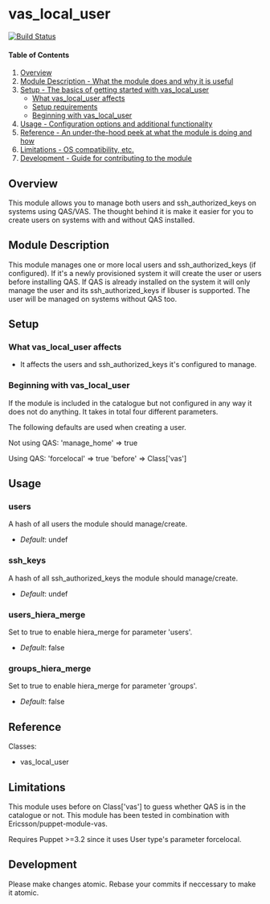# vas_local_user

[![Build Status](https://api.travis-ci.org/anders-larsson/puppet-module-vas_local_user.png)](https://travis-ci.org/anders-larsson/puppet-module-vas_local_user)

#### Table of Contents

1. [Overview](#overview)
2. [Module Description - What the module does and why it is useful](#module-description)
3. [Setup - The basics of getting started with vas_local_user](#setup)
    * [What vas_local_user affects](#what-vas_local_user-affects)
    * [Setup requirements](#setup-requirements)
    * [Beginning with vas_local_user](#beginning-with-vas_local_user)
4. [Usage - Configuration options and additional functionality](#usage)
5. [Reference - An under-the-hood peek at what the module is doing and how](#reference)
5. [Limitations - OS compatibility, etc.](#limitations)
6. [Development - Guide for contributing to the module](#development)

## Overview

This module allows you to manage both users and ssh_authorized_keys on systems
using QAS/VAS. The thought behind it is make it easier for you to create users
on systems with and without QAS installed.

## Module Description

This module manages one or more local users and ssh_authorized_keys (if configured).
If it's a newly provisioned system it will create the user or users before installing
QAS. If QAS is already installed on the system it will only manage the user
and its ssh_authorized_keys if libuser is supported. The user will be managed on
systems without QAS too.

## Setup

### What vas_local_user affects

* It affects the users and ssh_authorized_keys it's configured to manage.

### Beginning with vas_local_user

If the module is included in the catalogue but not configured in any way it
does not do anything. It takes in total four different parameters.

The following defaults are used when creating a user.

Not using QAS:
  'manage_home' => true

Using QAS:
  'forcelocal'  => true
  'before'      => Class['vas']

## Usage

### users

A hash of all users the module should manage/create.

- *Default*: undef

### ssh_keys

A hash of all ssh_authorized_keys the module should manage/create.

- *Default*: undef

### users_hiera_merge

Set to true to enable hiera_merge for parameter 'users'.

- *Default*: false

### groups_hiera_merge

Set to true to enable hiera_merge for parameter 'groups'.

- *Default*: false

## Reference

Classes:

* vas_local_user

## Limitations

This module uses before on Class['vas'] to guess whether QAS is in the catalogue
or not. This module has been tested in combination with Ericsson/puppet-module-vas.

Requires Puppet >=3.2 since it uses User type's parameter forcelocal.

## Development

Please make changes atomic. Rebase your commits if neccessary to make it atomic.
